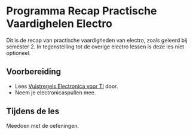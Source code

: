 # Programma Recap Practische Vaardighelen Electro
Dit is de recap van practische vaardigheden van electro, zoals geleerd bij semester 2. In tegenstelling tot de overige electro lessen is deze les niet optioneel.

## Voorbereiding
- Lees [Vuistregels Electronica voor TI](../../onderwijsmateriaal/readers/vuistregels-electronica-voor-TI.pdf) door.
- Neem je electronicaspullen mee.

## Tijdens de les
Meedoen met de oefeningen.